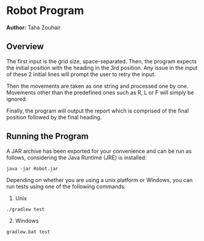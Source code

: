 # Robot Program

**Author:** Taha Zouhair

## Overview
The first input is the grid size, space-separated. Then, the program expects the initial position with the heading in the 3rd position. Any issue in the input of these 2 initial lines will prompt the user to retry the input.

Then the movements are taken as one string and processed one by one. Movements other than the predefined ones such as R, L or F will simply be ignored.

Finally, the program will output the report which is comprised of the final position followed by the final heading.

## Running the Program

A JAR archive has been exported for your convenience and can be run as follows, considering the Java Runtime (JRE) is installed:

```
java -jar Robot.jar
```

Depending on whether you are using a unix platform or Windows, you can run tests using one of the following commands:
1. Unix

```
./gradlew test
```
2. Windows

```
gradlew.bat test
```
